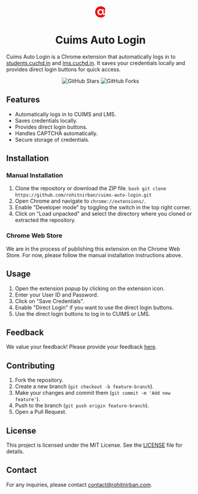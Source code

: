 
<p align="center">
    <img src="images/favicon.png" alt="Favicon">
</p>
<h1 align="center">Cuims Auto Login</h1>

Cuims Auto Login is a Chrome extension that automatically logs in to [students.cuchd.in](https://students.cuchd.in) and [lms.cuchd.in](https://lms.cuchd.in). It saves your credentials locally and provides direct login buttons for quick access.
<p align="center">
    <img src="https://img.shields.io/github/stars/rohitnirban/cuims-auto-login" alt="GitHub Stars">
    <img src="https://img.shields.io/github/forks/rohitnirban/cuims-auto-login" alt="GitHub Forks">
</p>

## Features

- Automatically logs in to CUIMS and LMS.
- Saves credentials locally.
- Provides direct login buttons.
- Handles CAPTCHA automatically.
- Secure storage of credentials.

## Installation

### Manual Installation

1. Clone the repository or download the ZIP file.
        ```bash
        git clone https://github.com/rohitnirban/cuims-auto-login.git
        ```
2. Open Chrome and navigate to `chrome://extensions/`.
3. Enable "Developer mode" by toggling the switch in the top right corner.
4. Click on "Load unpacked" and select the directory where you cloned or extracted the repository.

### Chrome Web Store

We are in the process of publishing this extension on the Chrome Web Store. For now, please follow the manual installation instructions above.

## Usage

1. Open the extension popup by clicking on the extension icon.
2. Enter your User ID and Password.
3. Click on "Save Credentials".
4. Enable "Direct Login" if you want to use the direct login buttons.
5. Use the direct login buttons to log in to CUIMS or LMS.

## Feedback

We value your feedback! Please provide your feedback [here](https://forms.gle/1DCDbbr8N3hCEbmU8).

## Contributing

1. Fork the repository.
2. Create a new branch (`git checkout -b feature-branch`).
3. Make your changes and commit them (`git commit -m 'Add new feature'`).
4. Push to the branch (`git push origin feature-branch`).
5. Open a Pull Request.

## License

This project is licensed under the MIT License. See the [LICENSE](LICENSE) file for details.

## Contact

For any inquiries, please contact [contact@rohitnirban.com](mailto:contact@rohitnirban.com).

